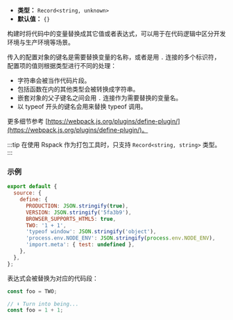 - **类型：** `Record<string, unknown>`
- **默认值：** `{}`

构建时将代码中的变量替换成其它值或者表达式，可以用于在代码逻辑中区分开发环境与生产环境等场景。

传入的配置对象的键名是需要替换变量的名称，或者是用 `.` 连接的多个标识符，配置项的值则根据类型进行不同的处理：

- 字符串会被当作代码片段。
- 包括函数在内的其他类型会被转换成字符串。
- 嵌套对象的父子键名之间会用 `.` 连接作为需要替换的变量名。
- 以 typeof 开头的键名会用来替换 typeof 调用。

更多细节参考 [https://webpack.js.org/plugins/define-plugin/](https://webpack.js.org/plugins/define-plugin/)。

:::tip
在使用 Rspack 作为打包工具时，只支持 `Record<string, string>` 类型。
:::

### 示例

```js
export default {
  source: {
    define: {
      PRODUCTION: JSON.stringify(true),
      VERSION: JSON.stringify('5fa3b9'),
      BROWSER_SUPPORTS_HTML5: true,
      TWO: '1 + 1',
      'typeof window': JSON.stringify('object'),
      'process.env.NODE_ENV': JSON.stringify(process.env.NODE_ENV),
      'import.meta': { test: undefined },
    },
  },
};
```

表达式会被替换为对应的代码段：

```js
const foo = TWO;

// ⬇️ Turn into being...
const foo = 1 + 1;
```
